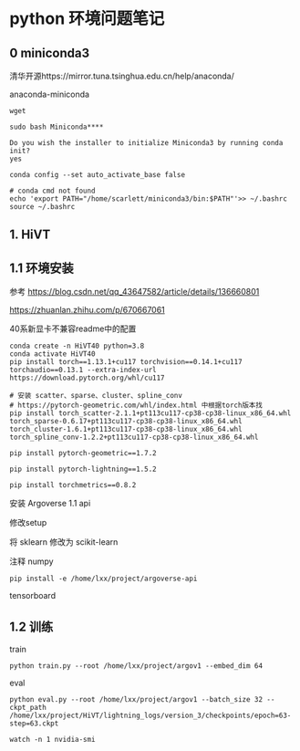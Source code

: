# python 环境问题笔记

## 0 miniconda3

清华开源https://mirror.tuna.tsinghua.edu.cn/help/anaconda/

anaconda-miniconda

```
wget 

sudo bash Miniconda****

Do you wish the installer to initialize Miniconda3 by running conda init? 
yes

conda config --set auto_activate_base false

# conda cmd not found
echo 'export PATH="/home/scarlett/miniconda3/bin:$PATH"'>> ~/.bashrc
source ~/.bashrc

```



## 1. HiVT

## 1.1 环境安装

参考 https://blog.csdn.net/qq_43647582/article/details/136660801

https://zhuanlan.zhihu.com/p/670667061

40系新显卡不兼容readme中的配置

```
conda create -n HiVT40 python=3.8
conda activate HiVT40
pip install torch==1.13.1+cu117 torchvision==0.14.1+cu117 torchaudio==0.13.1 --extra-index-url https://download.pytorch.org/whl/cu117

# 安装 scatter、sparse、cluster、spline_conv
# https://pytorch-geometric.com/whl/index.html 中根据torch版本找
pip install torch_scatter-2.1.1+pt113cu117-cp38-cp38-linux_x86_64.whl torch_sparse-0.6.17+pt113cu117-cp38-cp38-linux_x86_64.whl torch_cluster-1.6.1+pt113cu117-cp38-cp38-linux_x86_64.whl torch_spline_conv-1.2.2+pt113cu117-cp38-cp38-linux_x86_64.whl 

pip install pytorch-geometric==1.7.2

pip install pytorch-lightning==1.5.2

pip install torchmetrics==0.8.2
```

安装 Argoverse 1.1 api 

修改setup

将 sklearn 修改为 scikit-learn

注释 numpy

```
pip install -e /home/lxx/project/argoverse-api
```

tensorboard



## 1.2 训练

train

```
python train.py --root /home/lxx/project/argov1 --embed_dim 64

```

eval

```
python eval.py --root /home/lxx/project/argov1 --batch_size 32 --ckpt_path /home/lxx/project/HiVT/lightning_logs/version_3/checkpoints/epoch=63-step=63.ckpt

```



```
watch -n 1 nvidia-smi
```



